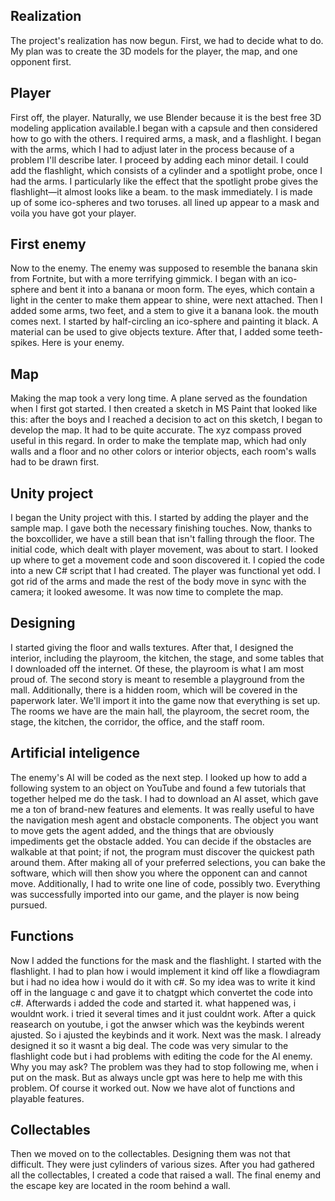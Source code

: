 ## Realization

The project's realization has now begun. First, we had to decide what to do. My plan was to create the 3D models for the player, the map, and one opponent first. 

## Player
First off, the player.
Naturally, we use Blender because it is the best free 3D modeling application available.I began with a capsule and then considered how to go with the others. I required arms, a mask, and a flashlight. I began with the arms, which I had to adjust later in the process because of a problem I'll describe later. I proceed by adding each minor detail. I could add the flashlight, which consists of a cylinder and a spotlight probe, once I had the arms. I particularly like the effect that the spotlight probe gives the flashlight—it almost looks like a beam. to the mask immediately. I is made up of some ico-spheres and two toruses. all lined up appear to a mask and voila you have got your player.

## First enemy
Now to the enemy.
The enemy was supposed to resemble the banana skin from Fortnite, but with a more terrifying gimmick. I began with an ico-sphere and bent it into a banana or moon form. The eyes, which contain a light in the center to make them appear to shine, were next attached. Then I added some arms, two feet, and a stem to give it a banana look. the mouth comes next. I started by half-circling an ico-sphere and painting it black. A material can be used to give objects texture. After that, I added some teeth-spikes. Here is your enemy.

## Map
Making the map took a very long time.
A plane served as the foundation when I first got started. I then created a sketch in MS Paint that looked like this: after the boys and I reached a decision to act on this sketch, I began to develop the map. It had to be quite accurate. The xyz compass proved useful in this regard. In order to make the template map, which had only walls and a floor and no other colors or interior objects, each room's walls had to be drawn first. 

## Unity project
I began the Unity project with this.
I started by adding the player and the sample map. I gave both the necessary finishing touches. Now, thanks to the boxcollider, we have a still bean that isn't falling through the floor. The initial code, which dealt with player movement, was about to start. I looked up where to get a movement code and soon discovered it. I copied the code into a new C# script that I had created. The player was functional yet odd. I got rid of the arms and made the rest of the body move in sync with the camera; it looked awesome. It was now time to complete the map.

## Designing
I started giving the floor and walls textures. After that, I designed the interior, including the playroom, the kitchen, the stage, and some tables that I downloaded off the internet. Of these, the playroom is what I am most proud of. The second story is meant to resemble a playground from the mall. Additionally, there is a hidden room, which will be covered in the paperwork later. We'll import it into the game now that everything is set up. The rooms we have are the main hall, the playroom, the secret room, the stage, the kitchen, the corridor, the office, and the staff room.

## Artificial inteligence
The enemy's AI will be coded as the next step.
I looked up how to add a following system to an object on YouTube and found a few tutorials that together helped me do the task. I had to download an AI asset, which gave me a ton of brand-new features and elements. It was really useful to have the navigation mesh agent and obstacle components. The object you want to move gets the agent added, and the things that are obviously impediments get the obstacle added. You can decide if the obstacles are walkable at that point; if not, the program must discover the quickest path around them. After making all of your preferred selections, you can bake the software, which will then show you where the opponent can and cannot move. Additionally, I had to write one line of code, possibly two. Everything was successfully imported into our game, and the player is now being pursued.

## Functions
Now I added the functions for the mask and the flashlight.
I started with the flashlight. I had to plan how i would implement it kind off like a flowdiagram but i had no idea how i would do it with c#. So my idea was to write it kind off in the language c and gave it to chatgpt which convertet the code into c#. Afterwards i added the code and started it. what happened was, i wouldnt work. i tried it several times and it just couldnt work. After a quick reasearch on youtube, i got the anwser which was the keybinds werent ajusted. So i ajusted the keybinds and it work. Next was the mask. I already designed it so it wasnt a big deal. The code was very simular to the flashlight code but i had problems with editing the code for the AI enemy. Why you may ask? The problem was they had to stop following me, when i put on the mask. But as always uncle gpt was here to help me with this problem. Of course it worked out. Now we have alot of functions and playable features.

## Collectables
Then we moved on to the collectables. 
Designing them was not that difficult. They were just cylinders of various sizes. After you had gathered all the collectables, I created a code that raised a wall. The final enemy and the escape key are located in the room behind a wall.
